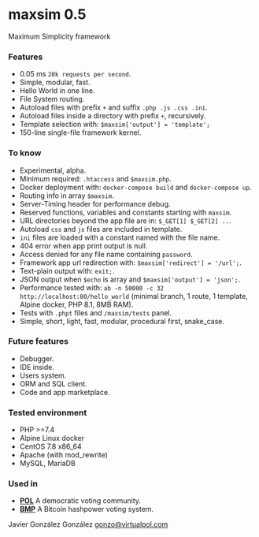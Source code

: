 # maxsim 0.5

Maximum Simplicity framework


### Features
* 0.05 ms  `20k requests per second`.
* Simple, modular, fast.
* Hello World in one line.
* File System routing.
* Autoload files with prefix `+` and suffix `.php .js .css .ini`.
* Autoload files inside a directory with prefix `+`, recursively.
* Template selection with: `$maxsim['output'] = 'template';`
* 150-line single-file framework kernel.


### To know
* Experimental, alpha.
* Minimum required: `.htaccess` and `$maxsim.php`.
* Docker deployment with: `docker-compose build` and `docker-compose up`.
* Routing info in array `$maxsim`.
* Server-Timing header for performance debug.
* Reserved functions, variables and constants starting with `maxsim`.
* URL directories beyond the app file are in: `$_GET[1] $_GET[2] ..`.
* Autoload `css` and `js` files are included in template.
* `ini` files are loaded with a constant named with the file name.
* 404 error when app print output is null.
* Access denied for any file name containing `password`.
* Framework app url redirection with: `$maxsim['redirect'] = '/url';`.
* Text-plain output with: `exit;`.
* JSON output when `$echo` is array and `$maxsim['output'] = 'json';`.
* Performance tested with: `ab -n 50000 -c 32 http://localhost:80/hello_world` (minimal branch, 1 route, 1 template, Alpine docker, PHP 8.1, 8MB RAM).
* Tests with `.phpt` files and `/maxsim/tests` panel.
* Simple, short, light, fast, modular, procedural first, snake_case.


### Future features
* Debugger.
* IDE inside.
* Users system.
* ORM and SQL client.
* Code and app marketplace.


### Tested environment
* PHP >=7.4
* Alpine Linux docker
* CentOS 7.8 x86_64
* Apache (with mod_rewrite)
* MySQL, MariaDB

### Used in
- **[POL](https://github.com/JavierGonzalez/POL)** A democratic voting community.
- **[BMP](https://github.com/JavierGonzalez/BMP)** A Bitcoin hashpower voting system.

Javier González González <gonzo@virtualpol.com>